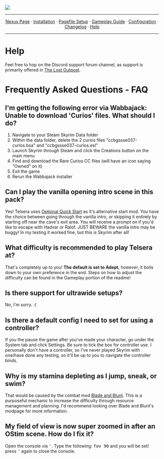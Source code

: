 <img src="https://i.imgur.com/kW90Y5Y.png" target="_blank">

---

<p align="center">
  <a href="https://www.nexusmods.com/skyrimspecialedition/mods/149944">Nexus Page</a> ·
  <a href="README.md">Installation</a> ·
  <a href="PAGEFILE.md">Pagefile Setup</a> ·
  <a href="GAMEPLAY.md">Gameplay Guide</a> ·
  <a href="CONFIGURATION.md">Configuration</a> ·
  <a href="CHANGELOG.md">Changelog</a> ·
  <a href="HELP.md">Help</a>
</p>

---

# Help

Feel free to hop on the Discord support forum channel, as support is primarily offered in [The Lost Outpost](https://discord.gg/WF66mMu).

# Frequently Asked Questions - FAQ

## I'm getting the following error via Wabbajack: Unable to download 'Curios' files. What should I do?

1. Navigate to your Steam Skyrim Data folder
2. Within the data folder, delete the 2 curios files "ccbgssse037-curios.bsa" and "ccbgssse037-curios.esl"
3. Launch Skyrim through Steam and click the Creations button on the main menu
4. Find and download the Rare Curios CC files (will have an icon saying "Owned" on it)
5. Exit the game
6. Rerun the Wabbajack installer

## Can I play the vanilla opening intro scene in this pack?

Yes! Telsera uses <a href="https://www.nexusmods.com/skyrimspecialedition/mods/63953">Optional Quick Start</a> as it's alternative start mod. You have the choice between going through the vanilla intro, or skipping it entirely by starting off near the cave's exit area. You will receive a prompt on if you'd like to escape with Hadvar or Ralof. JUST BEWARE the vanilla intro may be buggy! In my testing it worked fine, but this is Skyrim after all!

## What difficulty is recommended to play Telsera at?

That's completely up to you! **The default is set to Adept**, however, it boils down to your own preference in the end. Steps on how to adjust the difficulty can be found in the Gameplay portion of the readme!

## Is there support for ultrawide setups?

No, I'm sorry. :(

## Is there a default config I need to set for using a controller?

If you the pause the game after you've made your character, go under the System tab and click Settings. Be sure to tick the box for controller use. I personally don't have a controller, so I've never played Skyrim with one/have done any testing, so it'll be up to you to navigate the controller binds.

## Why is my stamina depleting as I jump, sneak, or swim?

That would be caused by the combat mod <a href="https://www.nexusmods.com/skyrimspecialedition/mods/34549">Blade and Blunt</a>. This is a purposeful mechanic to increase the difficulty through resource management and planning. I'd recommend looking over Blade and Blunt's modpage for more information.

## My field of view is now super zoomed in after an OStim scene. How do I fix it?

Open the console via <kbd>'</kbd>. Type the following: <kbd>fov 90</kbd> and you will be set! press <kbd>'</kbd> again to close the console.

